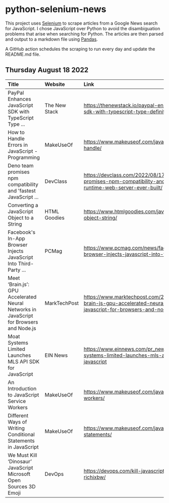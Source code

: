 # python-selenium-news

This project uses [Selenium](https://www.seleniumhq.org/) to scrape articles from a Google News search for JavaScript.
I chose JavaScript over Python to avoid the disambiguation problems that arise when searching for Python.
The articles are then parsed and output to a markdown file using [Pandas](https://pandas.pydata.org/).

A GitHub action schedules the scraping to run every day and update the README.md file.

## Thursday August 18 2022


| Title                                                                                   | Website       | Link                                                                                                                          |
|:----------------------------------------------------------------------------------------|:--------------|:------------------------------------------------------------------------------------------------------------------------------|
| PayPal Enhances JavaScript SDK with TypeScript Type ...                                 | The New Stack | https://thenewstack.io/paypal-enhances-javascript-sdk-with-typescript-type-definitions/                                       |
| How to Handle Errors in JavaScript - Programming                                        | MakeUseOf     | https://www.makeuseof.com/javascript-errors-how-handle/                                                                       |
| Deno team promises npm compatibility and 'fastest JavaScript ...                        | DevClass      | https://devclass.com/2022/08/17/deno-team-promises-npm-compatibility-and-fastest-javascript-runtime-web-server-ever-built/    |
| Converting a JavaScript Object to a String                                              | HTML Goodies  | https://www.htmlgoodies.com/javascript/javascript-object-string/                                                              |
| Facebook's In-App Browser Injects JavaScript Into Third-Party ...                       | PCMag         | https://www.pcmag.com/news/facebooks-in-app-browser-injects-javascript-into-third-party-websites                              |
| Meet ‘Brain.js’: GPU Accelerated Neural Networks in JavaScript for Browsers and Node.js | MarkTechPost  | https://www.marktechpost.com/2022/08/16/meet-brain-js-gpu-accelerated-neural-networks-in-javascript-for-browsers-and-node-js/ |
| Moat Systems Limited Launches MLS API SDK for JavaScript                                | EIN News      | https://www.einnews.com/pr_news/586199435/moat-systems-limited-launches-mls-api-sdk-for-javascript                            |
| An Introduction to JavaScript Service Workers                                           | MakeUseOf     | https://www.makeuseof.com/javascript-service-workers/                                                                         |
| Different Ways of Writing Conditional Statements in JavaScript                          | MakeUseOf     | https://www.makeuseof.com/javascript-conditional-statements/                                                                  |
| We Must Kill ‘Dinosaur’ JavaScript  Microsoft Open Sources 3D Emoji                     | DevOps        | https://devops.com/kill-javascript-microsoft-emoji-richixbw/                                                                  |